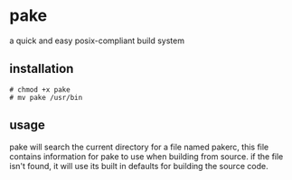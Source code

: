 # pake
a quick and easy posix-compliant build system

## installation
```
# chmod +x pake
# mv pake /usr/bin
```
## usage
pake will search the current directory for a file named pakerc, this file contains information for pake to use when building from source. if the file isn't found, it will use its built in defaults for building the source code.
